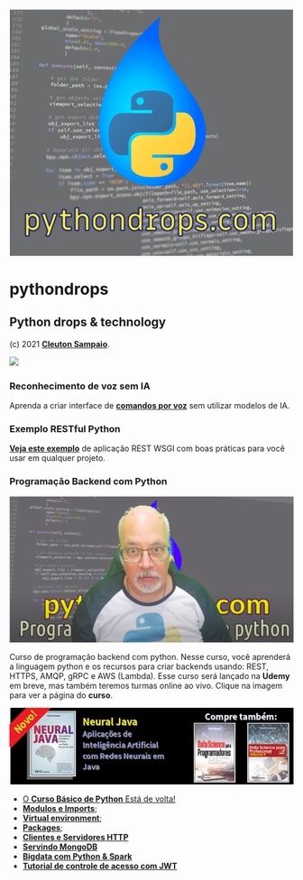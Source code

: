 ![](./logo.png)
# pythondrops
## Python drops &amp; technology

(c) 2021 [**Cleuton Sampaio**](https://github.com/cleuton).

![](./new.png)
### Reconhecimento de voz sem IA
Aprenda a criar interface de [**comandos por voz**](./audio_fft/) sem utilizar modelos de IA. 

### Exemplo RESTful Python
[**Veja este exemplo**](./restful_python/) de aplicação REST WSGI com boas práticas para você usar em qualquer projeto. 

### Programação Backend com Python

[![](./backend.png)](https://www.udemy.com/course/programacao-backend-com-python/?referralCode=66FCB81EBF2D08B0FF7D)

Curso de programação backend com python. Nesse curso, você aprenderá a linguagem python e os recursos para criar backends usando: REST, HTTPS, AMQP, gRPC e AWS (Lambda). Esse curso será lançado na **Udemy** em breve, mas também teremos turmas online ao vivo. 
Clique na imagem para ver a página do **curso**.

[![](./banner_livros2.png)](https://www.lcm.com.br/site/#livros/busca?term=cleuton)

- [O **Curso Básico de Python** Está de volta!](./curso)
- [**Modulos e Imports**](./modulos_imports);
- [**Virtual environment**](./virtual_environment);
- [**Packages**](./packages);
- [**Clientes e Servidores HTTP**](./clientes_servidores)
- [**Servindo MongoDB**](./servindo_mongodb)
- [**Bigdata com Python & Spark**](./bigdata)
- [**Tutorial de controle de acesso com JWT**](https://github.com/cleuton/jwt/blob/master/README.md)
